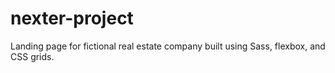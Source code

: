 # nexter-project
 Landing page for fictional real estate company built using Sass, flexbox, and CSS grids.

